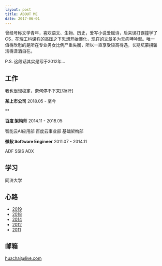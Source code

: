 ```yaml
---
layout: post
title: ABOUT ME
date: 2017-06-01
---
```


曾经号称文学青年，喜欢语文、生物、历史，爱写小说爱赋诗，后来误打误撞学了CS，在理工科课程的高压之下思想开始僵化，现在的文章多为无病呻吟型。唯一值得欣慰的是所在专业男女比例严重失衡，所以一直享受较高待遇，长期坑蒙拐骗活得潇洒自在。

P.S. 这段话其实是写于2012年...

## 工作

我也很想稳定，奈何停不下来[/擦汗]

**某上市公司** 2018.05 - 至今

**

**百度 架构师** 2014.11 - 2018.05

智能云AI应用部
百度云事业部
基础架构部

**微软 Software Engineer** 2011.07 - 2014.11

ADF
SSIS
ADX

## 学习

同济大学

## 心路

- [2019](/about/2019/)
- [2018](/about/2018/)
- [2014](/about/2014/)
- [2012](/about/2012/)
- [2011](/about/2011/)

## 邮箱

huachai@live.com